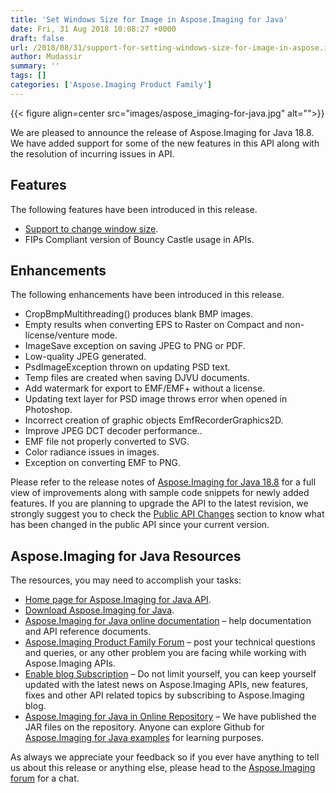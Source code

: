 ```yaml
---
title: 'Set Windows Size for Image in Aspose.Imaging for Java'
date: Fri, 31 Aug 2018 10:08:27 +0000
draft: false
url: /2018/08/31/support-for-setting-windows-size-for-image-in-aspose.imaging/
author: Mudassir
summary: ''
tags: []
categories: ['Aspose.Imaging Product Family']
---
```




{{< figure align=center src="images/aspose_imaging-for-java.jpg" alt="">}}


  
We are pleased to announce the release of Aspose.Imaging for Java 18.8. We have added support for some of the new features in this API along with the resolution of incurring issues in API.

## Features

The following features have been introduced in this release.

*   [Support to change window size][1].
*   FIPs Compliant version of Bouncy Castle usage in APIs.

## Enhancements

The following enhancements have been introduced in this release.

*   CropBmpMultithreading() produces blank BMP images.
*   Empty results when converting EPS to Raster on Compact and non-license/venture mode.
*   ImageSave exception on saving JPEG to PNG or PDF.
*   Low-quality JPEG generated.
*   PsdImageException thrown on updating PSD text.
*   Temp files are created when saving DJVU documents.
*   Add watermark for export to EMF/EMF+ without a license.
*   Updating text layer for PSD image throws error when opened in Photoshop.
*   Incorrect creation of graphic objects EmfRecorderGraphics2D.
*   Improve JPEG DCT decoder performance..
*   EMF file not properly converted to SVG.
*   Color radiance issues in images.
*   Exception on converting EMF to PNG.

Please refer to the release notes of [Aspose.Imaging for Java 18.8][2] for a full view of improvements along with sample code snippets for newly added features. If you are planning to upgrade the API to the latest revision, we strongly suggest you to check the [Public API Changes][3] section to know what has been changed in the public API since your current version.

## Aspose.Imaging for Java Resources

The resources, you may need to accomplish your tasks:

*   [Home page for Aspose.Imaging for Java API][4].
*   [Download Aspose.Imaging for Java][5].
*   [Aspose.Imaging for Java online documentation][6] – help documentation and API reference documents.
*   [Aspose.Imaging Product Family Forum][7] – post your technical questions and queries, or any other problem you are facing while working with Aspose.Imaging APIs.
*   [Enable blog Subscription][8] – Do not limit yourself, you can keep yourself updated with the latest news on Aspose.Imaging APIs, new features, fixes and other API related topics by subscribing to Aspose.Imaging blog.
*   [Aspose.Imaging for Java in Online Repository][9] – We have published the JAR files on the repository. Anyone can explore Github for [Aspose.Imaging for Java examples][10] for learning purposes.

As always we appreciate your feedback so if you ever have anything to tell us about this release or anything else, please head to the [Aspose.Imaging forum][11] for a chat.




[1]: https://docs.aspose.com/display/imagingjava/Modifying+Images#ModifyingImages-SupportForChangeWindowSize
[2]: https://docs.aspose.com/display/imagingjava/Aspose.Imaging+for+Java+18.8+-+Release+Notes
[3]: https://docs.aspose.com/display/imagingjava/Aspose.Imaging+for+Java+18.8+-+Release+Notes
[4]: https://products.aspose.com/imaging/java
[5]: https://downloads.aspose.com/imaging/java
[6]: https://docs.aspose.com/display/imagingjava/Home
[7]: https://forum.aspose.com/c/imaging
[8]: https://blog.aspose.com/category/aspose-products/aspose.imaging-product-family/
[9]: https://artifact.aspose.com/webapp/#/artifacts/browse/tree/General/repo/com/aspose/aspose-imaging
[10]: https://github.com/aspose-imaging/Aspose.Imaging-for-Java
[11]: https://forum.aspose.com/c/imaging




